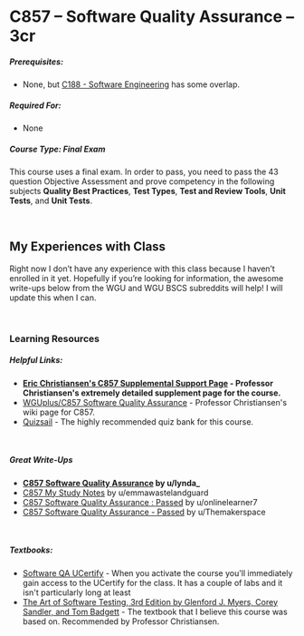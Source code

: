 # C857 – Software Quality Assurance – 3cr
<h5>Prerequisites:</h5>
<ul>
<li>None, but <a href="https://github.com/arancepete/WGU_BSCS/tree/main/C188/C188.md">C188 - Software Engineering</a> has some overlap.</li>
</ul>

<h5>Required For:</h5>
<ul>
<li>None</li>
</ul>

<h5><b>Course Type:</b> Final Exam</h5>
<p>This course uses a final exam. In order to pass, you need to pass the 43 question Objective Assessment and prove competency in the following subjects <b>Quality Best Practices</b>, <b>Test Types</b>, <b>Test and Review Tools</b>, <b>Unit Tests</b>, and <b>Unit Tests</b>.</p> 

<br />

<h2>My Experiences with Class</h2>
<p>Right now I don’t have any experience with this class because I haven’t enrolled in it yet. Hopefully if you’re looking for information, the awesome write-ups below from the WGU and WGU BSCS subreddits will help! I will update this when I can.</p>

<br />

<h3>Learning Resources</h3>

<h5>Helpful Links:</h5>
<ul>
<li><b><a href="https://sites.google.com/wgu.edu/eric-christiansen/home/C857?authuser=0">Eric Christiansen's C857 Supplemental Support Page</a> - Professor Christiansen's extremely detailed supplement page for the course.</b></li>
    <li><a href="https://motleybytes.com/w/WGUplus/C857_Software_Quality_Assurance">WGUplus/C857 Software Quality Assurance</a> - Professor Christiansen's wiki page for C857.</li>
    <li><a href="https://www.quizsail.com/">Quizsail</a> - The highly recommended quiz bank for this course.</li>
</ul>

<br />

<h5>Great Write-Ups</h5>
<ul>
  <li><b><a href="https://www.reddit.com/r/WGU_CompSci/comments/be2rs8/c857_software_quality_assurance/">C857 Software Quality Assurance</a> by u/lynda_</b></li>
  <li><a href="https://www.reddit.com/r/WGU/comments/cgeksv/c857_my_study_notes/">C857 My Study Notes</a> by u/emmawastelandguard</li>
  <li><a href="https://www.reddit.com/r/WGU_CompSci/comments/h9jp12/c857_software_quality_assurance_passed/">C857 Software Quality Assurance : Passed</a> by u/onlinelearner7</li>
  <li><a href="https://www.reddit.com/r/WGU_CompSci/comments/is1w1p/c857_software_quality_assurance_passed/">C857 Software Quality Assurance - Passed</a> by u/Themakerspace</li>
</ul>

<br />

<h5>Textbooks:</h5>
<ul>
  <li><a href="https://wgu.ucertify.com/?func=load_course&course=wgu-software-qa&class_code=04go3">Software QA UCertify</a> - When you activate the course you'll immediately gain access to the UCertify for the class. It has a couple of labs and it isn't particularly long at least</li>
<li><a href="https://www.wiley.com/en-gb/The+Art+of+Software+Testing%2C+3rd+Edition-p-9781118133156 ">The Art of Software Testing, 3rd Edition by Glenford J. Myers, Corey Sandler, and Tom Badgett</a> - The textbook that I believe this course was based on. Recommended by Professor Christiansen.</li>
</ul>
